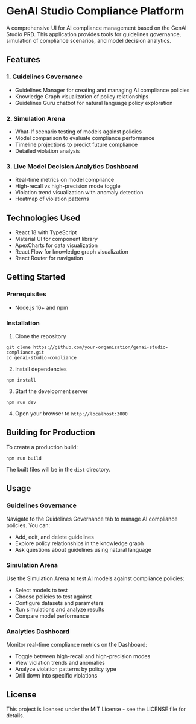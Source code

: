 # GenAI Studio Compliance Platform

A comprehensive UI for AI compliance management based on the GenAI Studio PRD. This application provides tools for guidelines governance, simulation of compliance scenarios, and model decision analytics.

## Features

### 1. Guidelines Governance
- Guidelines Manager for creating and managing AI compliance policies
- Knowledge Graph visualization of policy relationships
- Guidelines Guru chatbot for natural language policy exploration

### 2. Simulation Arena
- What-If scenario testing of models against policies
- Model comparison to evaluate compliance performance
- Timeline projections to predict future compliance
- Detailed violation analysis

### 3. Live Model Decision Analytics Dashboard
- Real-time metrics on model compliance
- High-recall vs high-precision mode toggle
- Violation trend visualization with anomaly detection
- Heatmap of violation patterns

## Technologies Used

- React 18 with TypeScript
- Material UI for component library
- ApexCharts for data visualization
- React Flow for knowledge graph visualization
- React Router for navigation

## Getting Started

### Prerequisites
- Node.js 16+ and npm

### Installation

1. Clone the repository
```
git clone https://github.com/your-organization/genai-studio-compliance.git
cd genai-studio-compliance
```

2. Install dependencies
```
npm install
```

3. Start the development server
```
npm run dev
```

4. Open your browser to `http://localhost:3000`

## Building for Production

To create a production build:

```
npm run build
```

The built files will be in the `dist` directory.

## Usage

### Guidelines Governance
Navigate to the Guidelines Governance tab to manage AI compliance policies. You can:
- Add, edit, and delete guidelines
- Explore policy relationships in the knowledge graph
- Ask questions about guidelines using natural language

### Simulation Arena
Use the Simulation Arena to test AI models against compliance policies:
- Select models to test
- Choose policies to test against
- Configure datasets and parameters
- Run simulations and analyze results
- Compare model performance

### Analytics Dashboard
Monitor real-time compliance metrics on the Dashboard:
- Toggle between high-recall and high-precision modes
- View violation trends and anomalies
- Analyze violation patterns by policy type
- Drill down into specific violations

## License

This project is licensed under the MIT License - see the LICENSE file for details.